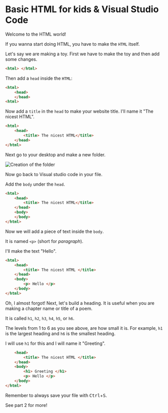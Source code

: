 # Basic HTML for kids & Visual Studio Code #

Welcome to the HTML world!

If you wanna start doing HTML, you have to make the `HTML` itself.

 Let's say we are making a toy. First we have to make the toy and then add some changes.

```html
<html> </html>
```

Then add a `head` inside the `HTML`:
```html
<html>
    <head>
    </head>
<html>
```

Now add a `title` in the `head` to make your website title. I'll name it "The nicest HTML".

```html
<html>
    <head>
        <title> The nicest HTML</title>
    </head>
</html>
```
Next go to your desktop and make a new folder.

![Creation of the folder](./images/folder_creation_on_desktop.gif)

Now go back to Visual studio code in your file.

Add the `body` under the `head`.

```html
<html>
    <head>
        <title> The nicest HTML</title>
    </head>
    <body>
    </body>
</html>
```

Now we will add a piece of text inside the `body`.

It is named `<p>` (short for *paragraph*).

I'll make the text "Hello".

```html
<html>
    <head>
        <title> The nicest HTML </title>
    </head>
    <body>
        <p> Hello </p>
    </body>
</html>
```

Oh, I almost forgot! Next, let's build a heading.
It is useful when you are making a chapter name or title of a poem.

It is called `h1`, `h2`, `h3`, `h4`, `h5`, or `h6`.

The levels from 1 to 6 as you see above, are how small it is. For example, `h1` is the largest heading and `h6` is the smallest heading.

I will use `h1` for this and I will name it "Greeting".

```html
    <head>
        <title> The nicest HTML </title>
    </head>
    <body>
        <h1> Greeting </h1>
        <p> Hello </p>
    </body>
</html>
```

Remember to always save your file with <kbd>Ctrl</kbd>+<kbd>S</kbd>.

See part 2 for more!
